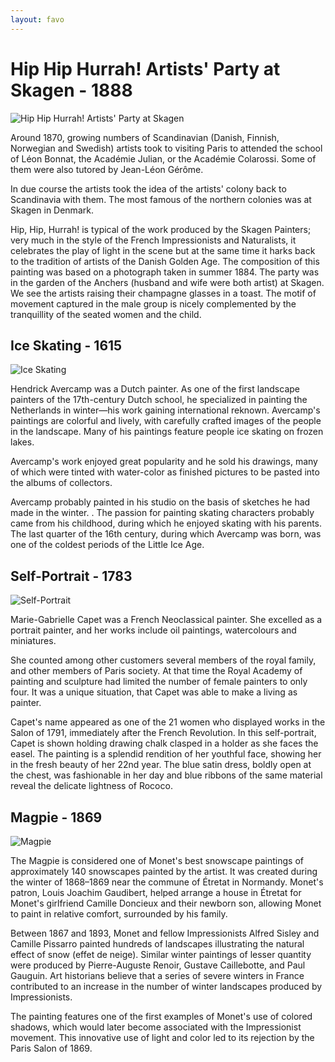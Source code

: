 ```yaml
---
layout: favo
---
```


# Hip Hip Hurrah! Artists' Party at Skagen - 1888 #

![Hip Hip Hurrah! Artists' Party at Skagen](https://c7.staticflickr.com/1/353/31746229950_917cc15b26.jpg) 

Around 1870, growing numbers of Scandinavian (Danish, Finnish, Norwegian and Swedish) artists took to visiting Paris to attended the school of Léon Bonnat, the Académie Julian, or the Académie Colarossi. Some of them were also tutored by Jean-Léon Gérôme.

In due course the artists took the idea of the artists' colony back to Scandinavia with them. The most famous of the northern colonies was at Skagen in Denmark.

Hip, Hip, Hurrah! is typical of the work produced by the Skagen Painters; very much in the style of the French Impressionists and Naturalists, it celebrates the play of light in the scene but at the same time it harks back to the tradition of artists of the Danish Golden Age. The composition of this painting was based on a photograph taken in summer 1884. The party was in the garden of the Anchers (husband and wife were both artist) at Skagen. We see the artists raising their champagne glasses in a toast. The motif of movement captured in the male group is nicely complemented by the tranquillity of the seated women and the child.

## Ice Skating - 1615 ##

![Ice Skating](https://c1.staticflickr.com/1/397/31972872112_e81275b387.jpg)

Hendrick Avercamp was a Dutch painter. As one of the first landscape painters of the 17th-century Dutch school, he specialized in painting the Netherlands in winter—his work gaining international reknown. Avercamp's paintings are colorful and lively, with carefully crafted images of the people in the landscape. Many of his paintings feature people ice skating on frozen lakes.

Avercamp's work enjoyed great popularity and he sold his drawings, many of which were tinted with water-color as finished pictures to be pasted into the albums of collectors.

Avercamp probably painted in his studio on the basis of sketches he had made in the winter. . The passion for painting skating characters probably came from his childhood, during which he enjoyed skating with his parents. The last quarter of the 16th century, during which Avercamp was born, was one of the coldest periods of the Little Ice Age.

## Self-Portrait - 1783 ##

![Self-Portrait](https://c2.staticflickr.com/1/337/32121361225_be01bef994.jpg)

Marie-Gabrielle Capet was a French Neoclassical painter. She excelled as a portrait painter, and her works include oil paintings, watercolours and miniatures.

She counted among other customers several members of the royal family, and other members of Paris society. At that time the Royal Academy of painting and sculpture had limited the number of female painters to only four. It was a unique situation, that Capet was able to make a living as painter.

Capet's name appeared as one of the 21 women who displayed works in the Salon of 1791, immediately after the French Revolution. In this self-portrait, Capet is shown holding drawing chalk clasped in a holder as she faces the easel. The painting is a splendid rendition of her youthful face, showing her in the fresh beauty of her 22nd year. The blue satin dress, boldly open at the chest, was fashionable in her day and blue ribbons of the same material reveal the delicate lightness of Rococo.

## Magpie - 1869 ##

![Magpie](https://c5.staticflickr.com/6/5482/32082456916_0578418a05.jpg)

The Magpie is considered one of Monet's best snowscape paintings of approximately 140 snowscapes painted by the artist. It was created during the winter of 1868–1869 near the commune of Étretat in Normandy. Monet's patron, Louis Joachim Gaudibert, helped arrange a house in Étretat for Monet's girlfriend Camille Doncieux and their newborn son, allowing Monet to paint in relative comfort, surrounded by his family.

Between 1867 and 1893, Monet and fellow Impressionists Alfred Sisley and Camille Pissarro painted hundreds of landscapes illustrating the natural effect of snow (effet de neige). Similar winter paintings of lesser quantity were produced by Pierre-Auguste Renoir, Gustave Caillebotte, and Paul Gauguin. Art historians believe that a series of severe winters in France contributed to an increase in the number of winter landscapes produced by Impressionists.

The painting features one of the first examples of Monet's use of colored shadows, which would later become associated with the Impressionist movement. This innovative use of light and color led to its rejection by the Paris Salon of 1869.
